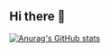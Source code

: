 ## Hi there 👋

[![Anurag's GitHub stats](https://github-readme-stats.vercel.app/api?username=Raphael-Maximowski)](https://github.com/anuraghazra/github-readme-stats)


